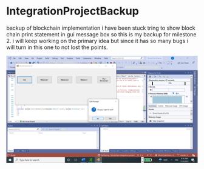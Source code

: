 # IntegrationProjectBackup
backup of blockchain implementation
i have been stuck tring to show block chain print statement in gui message box so this is my backup for milestone 2.
i will keep working on the primary idea but since it has so many bugs i will turn in this one to not lost the points.

![Screenshot](https://raw.githubusercontent.com/PazSheimy/blockchain-integration-project/master/Screenshot%20(605).png)

